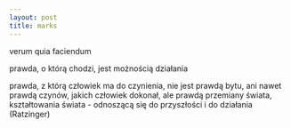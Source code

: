 ```yaml
---
layout: post
title: marks
---
```


verum quia faciendum

prawda, o którą chodzi, jest możnością działania

prawda, z którą człowiek ma do czynienia, nie jest prawdą bytu, ani nawet prawdą czynów,
jakich człowiek dokonał, ale prawdą przemiany świata, kształtowania świata - odnoszącą się
do przyszłości i do działania (Ratzinger)
